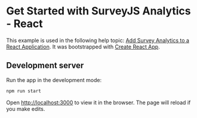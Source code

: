 # Get Started with SurveyJS Analytics - React

This example is used in the following help topic: [Add Survey Analytics to a React Application](https://surveyjs.io/Documentation/Analytics?id=get-started-react). It was bootstrapped with [Create React App](https://github.com/facebook/create-react-app).

## Development server

Run the app in the development mode:

```cmd
npm run start
```

Open [http://localhost:3000](http://localhost:3000) to view it in the browser. The page will reload if you make edits.
